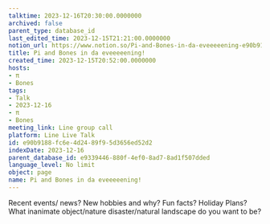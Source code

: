 ```yaml
---
talktime: 2023-12-16T20:30:00.0000000
archived: false
parent_type: database_id
last_edited_time: 2023-12-15T21:21:00.0000000
notion_url: https://www.notion.so/Pi-and-Bones-in-da-eveeeeening-e90b9188fc6e4d2489f95d3656ed52d2
title: Pi and Bones in da eveeeeening!
created_time: 2023-12-15T20:52:00.0000000
hosts:
- π
- Bones
tags:
- Talk
- 2023-12-16
- π
- Bones
meeting_link: Line group call
platform: Line Live Talk
id: e90b9188-fc6e-4d24-89f9-5d3656ed52d2
indexDate: 2023-12-16
parent_database_id: e9339446-880f-4ef0-8ad7-8ad1f507dded
language_level: No limit
object: page
name: Pi and Bones in da eveeeeening!
---
```



Recent events/ news?
New hobbies and why?
Fun facts? 
Holiday Plans?
What inanimate object/nature disaster/natural landscape do you want to be?























